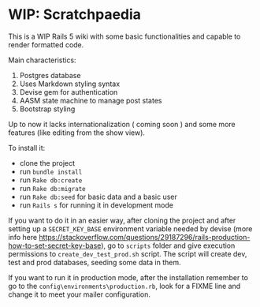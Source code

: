 # WIP: Scratchpaedia

This is a WIP Rails 5 wiki with some basic functionalities and capable to render formatted code. 

Main characteristics:

1. Postgres database
2. Uses Markdown styling syntax
3. Devise gem for authentication
4. AASM state machine to manage post states
5. Bootstrap styling

Up to now it lacks internationalization ( coming soon ) and some more features (like editing from the show view).

To install it:

* clone the project 
* run `bundle install`
* run `Rake db:create`
* run `Rake db:migrate`
* run `Rake db:seed` for basic data and a basic user
* run `Rails s` for running it in development mode

If you want to do it in an easier way, after cloning the project and after setting up a `SECRET_KEY_BASE` environment variable needed by devise (more info here https://stackoverflow.com/questions/29187296/rails-production-how-to-set-secret-key-base), go to `scripts` folder and give execution permissions to `create_dev_test_prod.sh` script. The script will create dev, test and prod databases, seeding some data in them.

If you want to run it in production mode, after the installation remember to go to the `config\environments\production.rb`, look for a FIXME line and change it to meet your mailer configuration.
